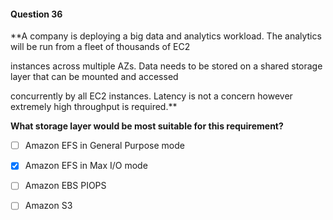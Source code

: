 #### Question  36


**A company is deploying a big data and analytics workload. The analytics will be run from a fleet of thousands of EC2

instances across multiple AZs. Data needs to be stored on a shared storage layer that can be mounted and accessed

concurrently by all EC2 instances. Latency is not a concern however extremely high throughput is required.**


**What storage layer would be most suitable for this requirement?**


- [ ] Amazon EFS in General Purpose mode


- [x] Amazon EFS in Max I/O mode


- [ ] Amazon EBS PIOPS


- [ ] Amazon S3

